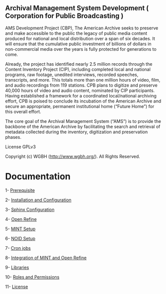 Archival Management System Development ( Corporation for Public Broadcasting ) 
------------------------------------------------------------------------------

AMS Development Project (CBP), The American Archive seeks to preserve and make accessible to the public the legacy of public media content produced for national and local distribution over a span of six decades. It will ensure that the cumulative public investment of billions of dollars in non-commercial media over the years is fully protected for generations to come.
 
Already, the project has identified nearly 2.5 million records through the Content Inventory Project (CIP), including completed local and national programs, raw footage, unedited interviews, recorded speeches, transcripts, and more. This totals more than one million hours of video, film, and audio recordings from 119 stations. CPB plans to digitize and preserve 40,000 hours of video and audio content, nominated by CIP participants.  Having established a framework for a coordinated local/national archiving effort, CPB is poised to conclude its incubation of the American Archive and secure an appropriate, permanent institutional home (“Future Home”) for this overall effort.
 
The core goal of the Archival Management System (“AMS”) is to provide the backbone of the American Archive by facilitating the search and retrieval of metadata collected during the inventory, digitization and preservation phases.

License GPLv3 

Copyright (c) WGBH (http://www.wgbh.org/). All Rights Reserved.

Documentation
===

1-  [Prerequisite](documentation/prerequisite.md)

2-  [Installation and Configuration](documentation/install-configure.md)

3-  [Sphinx Configuration](documentation/sphinx-configure.md)

4-  [Open Refine](documentation/openrefine-configure.md)

5-  [MINT Setup](documentation/mint-configure.md)

6-  [NOID Setup](documentation/noid-configure.md)

7-  [Cron jobs](documentation/crons.md)

8-  [Integration of MINT and Open Refine](documentation/integration.md)

9-  [Libraries](documentation/libraries.md)

10- [Roles and Permissions](documentation/roles-permissions.md)

11- [License](documentation/license.md)

